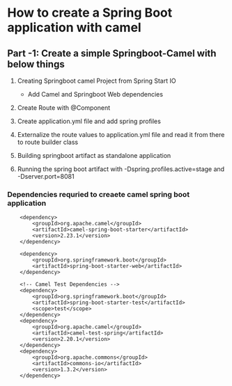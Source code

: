# How to create a Spring Boot application with camel 

## Part -1: Create a simple Springboot-Camel with below things

1. 	Creating Springboot camel Project from Spring Start IO
	
	-	Add Camel and Springboot Web dependencies

2.	Create Route with @Component
3.	Create application.yml file and add spring profiles
4.	Externalize the route values to application.yml file and read it from there to route builder class
5.	Building springboot artifact as standalone application
6.	Running the spring boot artifact with -Dspring.profiles.active=stage and -Dserver.port=8081


### Dependencies requried to creaete camel spring boot application
	
	
		<dependency>
			<groupId>org.apache.camel</groupId>
			<artifactId>camel-spring-boot-starter</artifactId>
			<version>2.23.1</version>
		</dependency>

		<dependency>
			<groupId>org.springframework.boot</groupId>
			<artifactId>spring-boot-starter-web</artifactId>
		</dependency>

		<!-- Camel Test Dependencies -->
		<dependency>
			<groupId>org.springframework.boot</groupId>
			<artifactId>spring-boot-starter-test</artifactId>
			<scope>test</scope>
		</dependency>
		<dependency>
			<groupId>org.apache.camel</groupId>
			<artifactId>camel-test-spring</artifactId>
			<version>2.20.1</version>
		</dependency>
		<dependency>
			<groupId>org.apache.commons</groupId>
			<artifactId>commons-io</artifactId>
			<version>1.3.2</version>
		</dependency>
